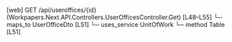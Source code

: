[web] GET /api/useroffices/{id}  (Workpapers.Next.API.Controllers.UserOfficesController.Get)  [L48–L55]
  └─ maps_to UserOfficeDto [L51]
  └─ uses_service UnitOfWork
    └─ method Table [L51]

